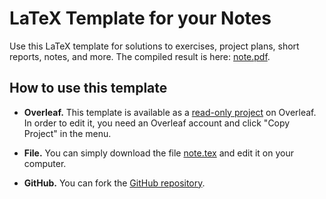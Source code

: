# LaTeX Template for your Notes

Use this LaTeX template for solutions to exercises, project plans, short reports, notes, and more.
The compiled result is here: [note.pdf](https://goethe-tcs.github.io/note-template/note.pdf).

## How to use this template

- **Overleaf.** This template is available as a [read-only project](https://www.overleaf.com/read/bbxtmsfhsfkv) on Overleaf. In order to edit it, you need an Overleaf account and click "Copy Project" in the menu.

- **File.** You can simply download the file [note.tex](https://raw.githubusercontent.com/goethe-tcs/note-template/main/note.tex) and edit it on your computer.

- **GitHub.** You can fork the [GitHub repository](https://github.com/goethe-tcs/note-template).
